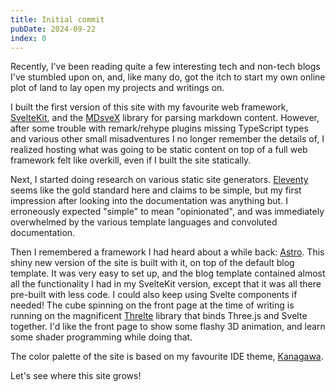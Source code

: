 ```yaml
---
title: Initial commit
pubDate: 2024-09-22
index: 0
---
```


Recently, I've been reading quite a few interesting tech and non-tech blogs I've stumbled upon on, and, like many do, got the itch to start my own online plot of land to lay open my projects and writings on.

I built the first version of this site with my favourite web framework, [SvelteKit](https://kit.svelte.dev/), and the [MDsveX](https://github.com/pngwn/MDsveX) library for parsing markdown content. However, after some trouble with remark/rehype plugins missing TypeScript types and various other small misadventures I no longer remember the details of, I realized hosting what was going to be static content on top of a full web framework felt like overkill, even if I built the site statically.

Next, I started doing research on various static site generators. [Eleventy](https://www.11ty.dev/) seems like the gold standard here and claims to be simple, but my first impression after looking into the documentation was anything but. I erroneously expected "simple" to mean "opinionated", and was immediately overwhelmed by the various template languages and convoluted documentation.

Then I remembered a framework I had heard about a while back: [Astro](https://astro.build). This shiny new version of the site is built with it, on top of the default blog template. It was very easy to set up, and the blog template contained almost all the functionality I had in my SvelteKit version, except that it was all there pre-built with less code. I could also keep using Svelte components if needed! The cube spinning on the front page at the time of writing is running on the magnificent [Threlte](https://threlte.xyz/) library that binds Three.js and Svelte together. I'd like the front page to show some flashy 3D animation, and learn some shader programming while doing that.

The color palette of the site is based on my favourite IDE theme, [Kanagawa](https://github.com/rebelot/kanagawa.nvim).

Let's see where this site grows!

